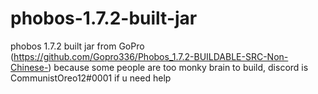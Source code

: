 # phobos-1.7.2-built-jar
phobos 1.7.2 built jar from GoPro (https://github.com/Gopro336/Phobos_1.7.2-BUILDABLE-SRC-Non-Chinese-) because some people are too monky brain to build, 
discord is CommunistOreo12#0001 if u need help 

